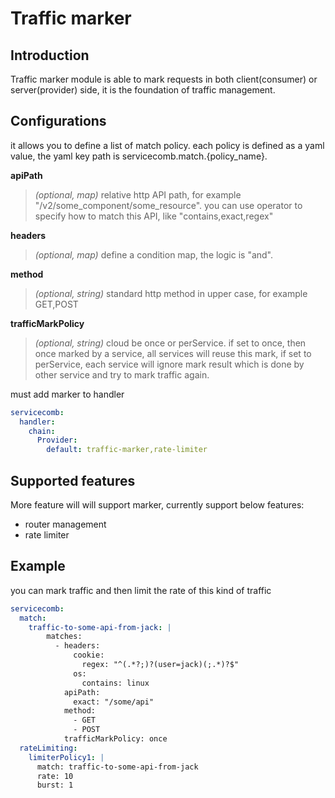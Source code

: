 # Traffic marker
## Introduction
Traffic marker module is able to mark requests in both client(consumer) or server(provider) side,
it is the foundation of traffic management.
## Configurations
it allows you to define a list of match policy.
each policy is defined as a yaml value, the yaml key path is servicecomb.match.{policy_name}.

**apiPath**
> *(optional, map)* relative http API path, for example "/v2/some_component/some_resource".
> you can use operator to specify how to match this API, like "contains,exact,regex"

**headers**
> *(optional, map)* define a condition map, the logic is "and".

**method**
> *(optional, string)* standard http method in upper case, for example GET,POST

**trafficMarkPolicy**
> *(optional, string)* cloud be once or perService. 
> if set to once, then once marked by a service, all services will reuse this mark, 
> if set to perService, each service will ignore mark result which is done by other service and try to mark traffic again.

must add marker to handler 
```yaml
servicecomb:
  handler:
    chain:
      Provider:
        default: traffic-marker,rate-limiter
```
## Supported features
More feature will will support marker, currently support below features:

- router management
- rate limiter

## Example
you can mark traffic and then limit the rate of this kind of traffic
```yaml
servicecomb:
  match:
    traffic-to-some-api-from-jack: |
        matches:
          - headers:
              cookie:
                regex: "^(.*?;)?(user=jack)(;.*)?$"
              os:
                contains: linux
            apiPath:
              exact: "/some/api" 
            method: 
              - GET 
              - POST
            trafficMarkPolicy: once
  rateLimiting:
    limiterPolicy1: |
      match: traffic-to-some-api-from-jack
      rate: 10
      burst: 1
 
```

